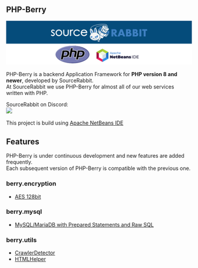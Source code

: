 PHP-Berry
 ------
<p align="center">
<a href="https://www.sourcerabbit.com"><img src="https://github.com/SourceRabbit/php-berry/blob/main/images/Banner.png" alt="SourceRabbit.com"></a>
</p>

PHP-Berry is a backend Application Framework for **PHP version 8 and newer**, developed by SourceRabbit.<br>
At SourceRabbit we use PHP-Berry for almost all of our web services written with PHP. 

SourceRabbit on Discord:<br>
[![](https://dcbadge.vercel.app/api/server/nRKETyjJ7E)](https://discord.gg/nRKETyjJ7E)

This project is build using <a href="https://netbeans.apache.org/">Apache NetBeans IDE</a>

## Features
PHP-Berry is under continuous development and new features are added frequently.<br>
Each subsequent version of PHP-Berry is compatible with the previous one.

### berry.encryption
* [AES 128bit](https://github.com/SourceRabbit/php-berry/wiki/berry.encryption.AES128Encryption)

### berry.mysql
* [MySQL/MariaDB with Prepared Statements and Raw SQL](https://github.com/SourceRabbit/php-berry/wiki/berry.mysql)

### berry.utils
* [CrawlerDetector](https://github.com/SourceRabbit/php-berry/wiki/berry.utils.CrawlerDetector)
* [HTMLHelper](https://github.com/SourceRabbit/php-berry/wiki/berry.utils.HTMLHelper)
